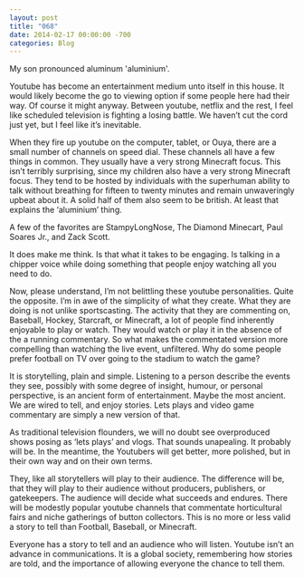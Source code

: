 ```yaml
---
layout: post
title: "068"
date: 2014-02-17 00:00:00 -700
categories: Blog
---
```


My son pronounced aluminum 'aluminium'.

Youtube has become an entertainment medium unto itself in this house. It would likely become the go to viewing option if some people here had their way. Of course it might anyway. Between youtube, netflix and the rest, I feel like scheduled television is fighting a losing battle. We haven’t cut the cord just yet, but I feel like it’s inevitable.

When they fire up youtube on the computer, tablet, or Ouya, there are a small number of channels on speed dial. These channels all have a few things in common. They usually have a very strong Minecraft focus. This isn’t terribly surprising, since my children also have a very strong Minecraft focus. They tend to be hosted by individuals with the superhuman ability to talk without breathing for fifteen to twenty minutes and remain unwaveringly upbeat about it. A solid half of them also seem to be british. At least that explains the ‘aluminium’ thing.

A few of the favorites are StampyLongNose, The Diamond Minecart, Paul Soares Jr., and Zack Scott.

It does make me think. Is that what it takes to be engaging. Is talking in a chipper voice while doing something that people enjoy watching all you need to do.

Now, please understand, I’m not belittling these youtube personalities. Quite the opposite. I’m in awe of the simplicity of what they create. What they are doing is not unlike sportscasting. The activity that they are commenting on, Baseball, Hockey, Starcraft, or Minecraft, a lot of people find inherently enjoyable to play or watch. They would watch or play it in the absence of the a running commentary. So what makes the commentated version more compelling than watching the live event, unfiltered. Why do some people prefer football on TV over going to the stadium to watch the game?

It is storytelling, plain and simple. Listening to a person describe the events they see, possibly with some degree of insight, humour, or personal perspective, is an ancient form of entertainment. Maybe the most ancient. We are wired to tell, and enjoy stories. Lets plays and video game commentary are simply a new version of that.

As traditional television flounders, we will no doubt see overproduced shows posing as ‘lets plays’ and vlogs. That sounds unapealing. It probably will be. In the meantime, the Youtubers will get better, more polished, but in their own way and on their own terms.

They, like all storytellers will play to their audience. The difference will be, that they will play to their audience without producers, publishers, or gatekeepers. The audience will decide what succeeds and endures. There will be modestly popular youtube channels that commentate horticultural fairs and niche gatherings of button collectors. This is no more or less valid a story to tell than Football, Baseball, or Minecraft.

Everyone has a story to tell and an audience who will listen. Youtube isn’t an advance in communications. It is a global society, remembering how stories are told, and the importance of allowing everyone the chance to tell them.
